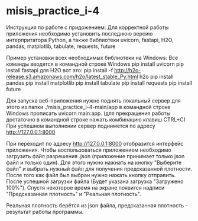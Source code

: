 # misis_practice_i-4
Инструкция по работе с придожением:
Для корректной работы приложения необходимо установить последнюю версию интерпритатора Python, а также библиотеки uvicorn, fastapi, H2O, pandas, matplotlib, tabulate, requests, future

Пример установки всех необходимых библиотеки на Windows:
Все команды вводятся в командной строке Windows
pip install uvicorn
pip install fastapi
для H2O вот это:
pip install -f http://h2o-release.s3.amazonaws.com/h2o/latest_stable_Py.html h2o
pip install pandas
pip install matplotlib
pip install tabulate
pip install requests
pip install future

Для запуска веб-приложения нужно поднять локальный сервер для этого из папки ./misis_practice_i-4-main/app в командной строке Windows прописать uvicorn main:app. (для прекращения работы достаточно в командной строке нажать комбинацию клавиш CTRL+C)
При успешном выполнении сервер поднимется по адресу http://127.0.0.1:8000

При переходит по адресу http://127.0.0.1:8000 отобразится интерфейс приложения.
Чтобы воспользоваться приложением необходимо загрузить файл разрешения .json (приложение принимает только json файл и только один). Для этого нужно нажнать на кнопку "Выберите файл" и выбрать нужный файл для получения предсказанной плотности.
После того как файл был выбран нужно нажать кнопку отправить.
После успешной загрузки файла (Будет указана загрузка "Загружено 100%").
Спустя некоторое время на экране появится надписи "Предсказанная плотность" и "Реальная плотность".

Реальная плотность берётся из json файла, предсказанная плотность - результат работы программы.